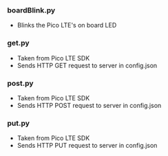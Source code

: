 ### boardBlink.py
 - Blinks the Pico LTE's on board LED

### get.py
 - Taken from Pico LTE SDK
 - Sends HTTP GET request to server in config.json

### post.py
 - Taken from Pico LTE SDK
 - Sends HTTP POST request to server in config.json

### put.py
 - Taken from Pico LTE SDK
 - Sends HTTP PUT request to server in config.json
